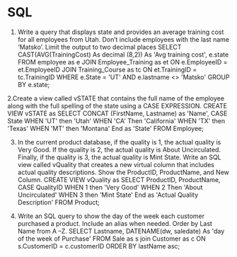 # SQL

1. Write a query that displays state and provides an average training cost for all employees from Utah.  Don’t include employees with the last name ‘Matsko’.  Limit the output to two decimal places
SELECT CAST(AVG(TrainingCost) As decimal (8,2)) As 'Avg training cost', e.state
FROM employee as e JOIN Employee_Training as et
	ON e.EmployeeID = et.EmployeeID
		JOIN Training_Course as tc
			ON et.TrainingID = tc.TrainingID 
WHERE e.State = 'UT' AND e.lastname <> 'Matsko'
GROUP BY e.state;

2.Create a view called vSTATE that contains the full name of the employee along with the full spelling of the state using a CASE EXPRESSION. 
CREATE VIEW vSTATE as 
SELECT CONCAT (FirstName, Lastname) as 'Name',
	CASE State
	 WHEN 'UT' then 'Utah' 
	 WHEN 'CA' Then 'California'
	 WHEN 'TX' then 'Texas'
	 WHEN 'MT' then 'Montana'
	 End as 'State'
FROM Employee;

3. In the current product database, if the quality is 1, the actual quality is Very Good.  If the quality is 2, the actual quality is About Uncirculated.  Finally, if the quality is 3, the actual quality is Mint State.  Write an SQL view called vQuality that creates a new virtual column that includes actual quality descriptions.  Show the ProductID, ProductName, and New Column.
CREATE VIEW vQuality as 
SELECT ProductID, ProductName,
	CASE QualityID
	 WHEN 1 then 'Very Good' 
	 WHEN 2 Then 'About Uncirculated'
	 WHEN 3 then 'Mint State'
	 End as 'Actual Quality Description'
FROM Product;

4. Write an SQL query to show the day of the week each customer purchased a product.  Include an alias when needed.  Order by Last Name from A –Z.
SELECT Lastname, DATENAME(dw, saledate) As 'day of the week of Purchase' 
 FROM Sale as s join Customer as c 
  ON s.CustomerID = c.customerID
  ORDER BY lastName asc;
  
  
  
  
  
  

